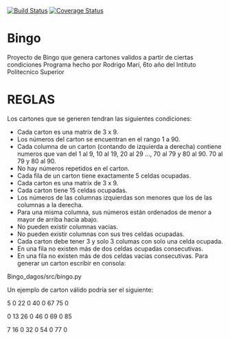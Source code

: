[![Build Status](https://travis-ci.com/nazaspu/bingo.svg?branch=master)](https://travis-ci.com/nazaspu/bingo)
[![Coverage Status](https://coveralls.io/repos/github/nazaspu/bingo/badge.svg?branch=master)](https://coveralls.io/github/nazaspu/bingo?branch=master)
# Bingo
Proyecto de Bingo que genera cartones validos a partir de ciertas condiciones Programa hecho por Rodrigo Marí, 6to año del Intituto Politecnico Superior
# REGLAS
Los cartones que se generen tendran las siguientes condiciones:

- Cada carton es una matrix de 3 x 9.
- Los números del carton se encuentran en el rango 1 a 90.
- Cada columna de un carton (contando de izquierda a derecha) contiene numeros que van del 1 al 9, 10 al 19, 20 al 29 ..., 70 al 79 y 80 al 90. 70 al 79 y 80 al 90.
- No hay números repetidos en el carton.
- Cada fila de un carton tiene exactamente 5 celdas ocupadas.
- Cada carton es una matrix de 3 x 9.
- Cada carton tiene 15 celdas ocupadas.
- Los números de las columnas izquierdas son menores que los de las columnas a la derecha.
- Para una misma columna, sus números están ordenados de menor a mayor de arriba hacia abajo.
- No pueden existir columnas vacias.
- No pueden existir columnas con sus tres celdas ocupadas.
- Cada carton debe tener 3 y solo 3 columas con solo una celda ocupada.
- En una fila no existen más de dos celdas ocupadas consecutivas.
- En una fila no existen más de dos celdas vacías consecutivas.
Para generar un carton escribir en consola:

Bingo_dagos/src/bingo.py

Un ejemplo de carton válido podría ser el siguiente:

5 0 22 0 40 0 67 75 0

0 13 26 0 46 0 69 0 85

7 16 0 32 0 54 0 77 0

